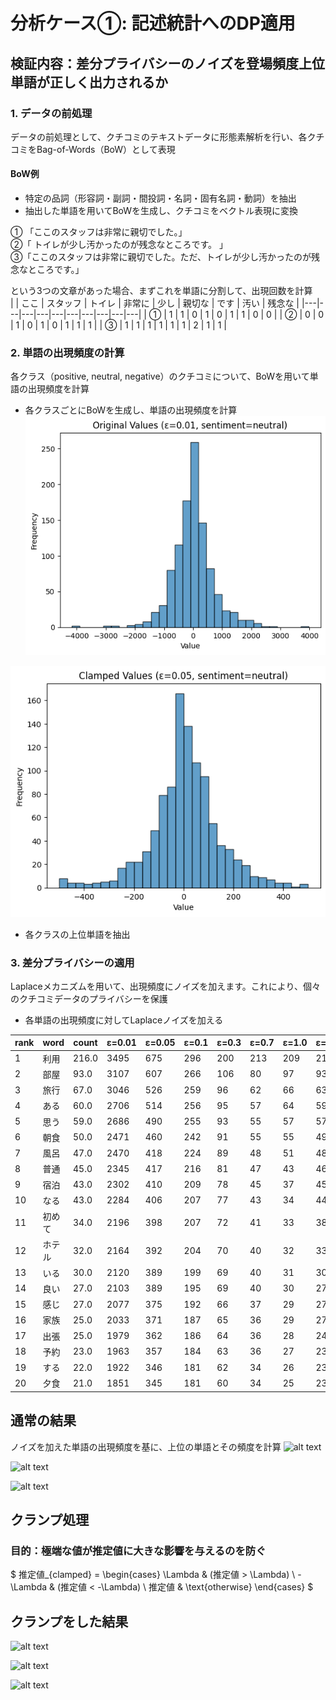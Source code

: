 <script type="text/javascript" async src="https://cdnjs.cloudflare.com/ajax/libs/mathjax/2.7.7/MathJax.js?config=TeX-MML-AM_CHTML">
</script>
<script type="text/x-mathjax-config">
 MathJax.Hub.Config({
 tex2jax: {
 inlineMath: [['$', '$'] ],
 displayMath: [ ['$$','$$'], ["\\[","\\]"] ]
 }
 });
</script>



# 分析ケース①: 記述統計へのDP適用

## 検証内容：差分プライバシーのノイズを登場頻度上位単語が正しく出力されるか
### 1. データの前処理
データの前処理として、クチコミのテキストデータに形態素解析を行い、各クチコミをBag-of-Words（BoW）として表現
#### BoW例
- 特定の品詞（形容詞・副詞・間投詞・名詞・固有名詞・動詞）を抽出
- 抽出した単語を用いてBoWを生成し、クチコミをベクトル表現に変換  

① 「ここのスタッフは非常に親切でした。」  
②「 トイレが少し汚かったのが残念なところです。 」  
③「ここのスタッフは非常に親切でした。ただ、トイレが少し汚かったのが残念なところです。」  

という3つの文章があった場合、まずこれを単語に分割して、出現回数を計算　　
|   | ここ | スタッフ | トイレ | 非常に | 少し | 親切な | です | 汚い | 残念な |
|---|---|---|---|---|---|---|---|---|---|
| ① | 1 | 1 | 0 | 1 | 0 | 1 | 1 | 0 | 0 |
| ② | 0 | 0 | 1 | 0 | 1 | 0 | 1 | 1 | 1 |
| ③ | 1 | 1 | 1 | 1 | 1 | 1 | 2 | 1 | 1 |



<!-- #### 数式
クチコミ $d_i$に対して形態素解析を行い、単語の集合 
$T(d_i)$
を得る。
$ T(d_i) = \{ t_1, t_2, \ldots, t_n \} $
ここで、$t_i$はクチコミ $d_i$に含まれる単語です。 -->

### 2. 単語の出現頻度の計算
各クラス（positive, neutral, negative）のクチコミについて、BoWを用いて単語の出現頻度を計算

- 各クラスごとにBoWを生成し、単語の出現頻度を計算
![alt text](image-11.png)
<!-- ![alt text](image-10.png)
![alt text](image-12.png) -->
![alt text](image-13.png)
- 各クラスの上位単語を抽出



<!-- #### 数式
各クラス $C_k$に対してBoWを生成し、出現頻度ベクトル $f_k$を計算  
$f_k = \left( \sum_{d_i \in C_k} \text{BoW}(d_i) \right) $ -->

### 3. 差分プライバシーの適用
Laplaceメカニズムを用いて、出現頻度にノイズを加えます。これにより、個々のクチコミデータのプライバシーを保護

- 各単語の出現頻度に対してLaplaceノイズを加える
<!-- #### 数式 -->
| rank | word | count | ε=0.01 | ε=0.05 | ε=0.1 | ε=0.3 | ε=0.7 | ε=1.0 | ε=2.0 | ε=3.0 | ε=7.0 | ε=10.0 |
|------|------|-------|--------|--------|-------|-------|-------|-------|-------|-------|-------|--------|
| 1    | 利用 | 216.0 | 3495   | 675    | 296   | 200   | 213   | 209   | 215   | 217   | 216   | 217    |
| 2    | 部屋 | 93.0  | 3107   | 607    | 266   | 106   | 80    | 97    | 93    | 86    | 93    | 93     |
| 3    | 旅行 | 67.0  | 3046   | 526    | 259   | 96    | 62    | 66    | 63    | 68    | 67    | 69     |
| 4    | ある | 60.0  | 2706   | 514    | 256   | 95    | 57    | 64    | 59    | 60    | 59    | 60     |
| 5    | 思う | 59.0  | 2686   | 490    | 255   | 93    | 55    | 57    | 57    | 57    | 55    | 59     |
| 6    | 朝食 | 50.0  | 2471   | 460    | 242   | 91    | 55    | 55    | 49    | 51    | 48    | 50     |
| 7    | 風呂 | 47.0  | 2470   | 418    | 224   | 89    | 48    | 51    | 48    | 46    | 48    | 48     |
| 8    | 普通 | 45.0  | 2345   | 417    | 216   | 81    | 47    | 43    | 46    | 44    | 45    | 45     |
| 9    | 宿泊 | 43.0  | 2302   | 410    | 209   | 78    | 45    | 37    | 45    | 42    | 42    | 43     |
| 10   | なる | 43.0  | 2284   | 406    | 207   | 77    | 43    | 34    | 44    | 42    | 42    | 42     |
| 11   | 初めて | 34.0 | 2196  | 398    | 207   | 72    | 41    | 33    | 38    | 37    | 33    | 33     |
| 12   | ホテル | 32.0 | 2164  | 392    | 204   | 70    | 40    | 32    | 33    | 35    | 31    | 33     |
| 13   | いる | 30.0  | 2120   | 389    | 199   | 69    | 40    | 31    | 30    | 33    | 31    | 30     |
| 14   | 良い | 27.0  | 2103   | 389    | 195   | 69    | 40    | 30    | 27    | 29    | 28    | 27     |
| 15   | 感じ | 27.0  | 2077   | 375    | 192   | 66    | 37    | 29    | 27    | 29    | 27    | 26     |
| 16   | 家族 | 25.0  | 2033   | 371    | 187   | 65    | 36    | 29    | 27    | 29    | 26    | 25     |
| 17   | 出張 | 25.0  | 1979   | 362    | 186   | 64    | 36    | 28    | 24    | 27    | 25    | 25     |
| 18   | 予約 | 23.0  | 1963   | 357    | 184   | 63    | 36    | 27    | 23    | 24    | 24    | 23     |
| 19   | する | 22.0  | 1922   | 346    | 181   | 62    | 34    | 26    | 23    | 22    | 22    | 23     |
| 20   | 夕食 | 21.0  | 1851   | 345    | 181   | 60    | 34    | 25    | 23    | 22    | 21    | 21     |


<!-- 出現頻度 $f_k$→出現頻度にノイズを加えた頻度 $f_k$  
$f_k' = f_k + \text{Lap}(\frac{1}{\epsilon}) $  
※$\text{Lap}(\frac{1}{\epsilon})$はスケールパラメータ $\frac{1}{\epsilon}$のLaplace分布からのサンプルです。 -->



<!-- ### 具体例と数式の説明

#### データの読み込みと形態素解析の実施
```python
df["doc"] = [nlp(review) for review in df["review"]]
```
ここでは、各クチコミに対して形態素解析を行い、形態素解析済みのクチコミを `doc` 列に格納しています。 -->

<!-- #### BoWの生成と単語の出現頻度の計算
```python
bows = {}
cvs = {}
for sentiment in df["sentiment"].unique():
    tokens = []
    for doc in df[df["sentiment"] == sentiment]["doc"]:
        similarities = [(token.similarity(doc), token.lemma_) for token in doc if token.pos_ in POS]
        similarities = remove_duplicates(similarities)
        similarities = sorted(similarities, key=lambda sim: sim[1], reverse=True)[:MAX_TERMS_IN_DOC]
        tokens.append([similaritity[1] for similaritity in similarities])
    cv = CountVectorizer(ngram_range=(1, NGRAM), max_df=MAX_DF, min_df=MIN_DF, max_features=NUM_VOCAB)
    bows[sentiment] = cv.fit_transform(flatten(tokens)).toarray()
    cvs[sentiment] = cv
```
各クラス（positive, neutral, negative）ごとにBoWを生成し、単語の出現頻度を計算しています。

#### 差分プライバシーの適用
```python
from pydp.algorithms.laplacian import Count

def preprocess_for_private_counts(tf: np.ndarray) -> List[np.ndarray]:
    repeated_words = []
    for i, term in enumerate(tf):
        repeated_words.append(np.repeat(i, term))
    return repeated_words

def cal_private_count(
    epsilon: float,
    max_partition_contributed: float,
    max_contributions_per_partition: float,
    repeated_words: List[np.ndarray],
) -> List[int]:
    private_counts = []
    for repeated_word in repeated_words:
        counter = Count(epsilon, max_partition_contributed, max_contributions_per_partition)
        count = counter.quick_result(repeated_word)
        private_counts.append(count)
    return private_counts
``` -->
## 通常の結果
ノイズを加えた単語の出現頻度を基に、上位の単語とその頻度を計算
![alt text](image.png)

![alt text](image-1.png)

![alt text](image-2.png)



## クランプ処理
### 目的：極端な値が推定値に大きな影響を与えるのを防ぐ  

$
推定値_{clamped} = 
\begin{cases} 
\Lambda & (推定値 > \Lambda) \\
-\Lambda & (推定値 < -\Lambda) \\
推定値 & \text{otherwise} 
\end{cases} 
$

## クランプをした結果

![alt text](image-3.png)

![alt text](image-4.png)

![alt text](image-5.png)